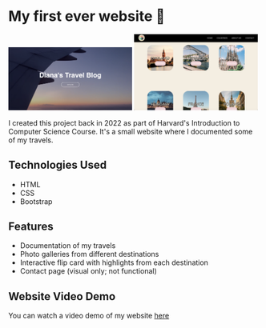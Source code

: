 # My first ever website 💫

<div style="display: inline-block;">
    <img src="images/homepage.png" alt="Website Screenshot 1" style="width: 49%;">
    <img src="images/countries-page.png" alt="Website Screenshot 2" style="width: 49%">
</div>

I created this project back in 2022 as part of Harvard's Introduction to Computer Science Course. It's a small website where I documented some of my travels.

## Technologies Used
- HTML
- CSS
- Bootstrap

## Features
- Documentation of my travels
- Photo galleries from different destinations
- Interactive flip card with highlights from each destination
- Contact page (visual only; not functional)

## Website Video Demo
You can watch a video demo of my website [here](https://youtu.be/ysjZOrkyfPo)
